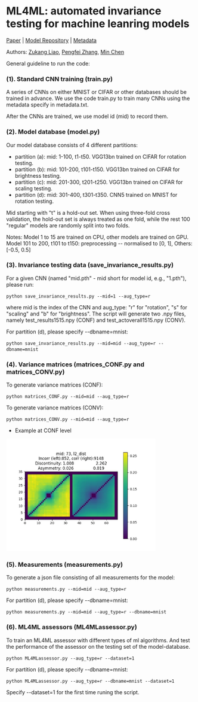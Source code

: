 # ML4ML: automated invariance testing for machine leanring models
[Paper](https://arxiv.org/abs/2109.12926) | [Model Repository](https://drive.google.com/drive/folders/1kFPRBxmqcFKX_VSEKyE54gPluiPCD9fN?usp=sharing) | [Metadata](https://drive.google.com/drive/folders/1zQc9axs95XQzpSPT-ztoCT2ht3KuDz8S?usp=sharing)

Authors: [Zukang Liao](https://scholar.google.com/citations?user=1N8pGXoAAAAJ&hl=en), [Pengfei Zhang](https://scholar.google.com/citations?user=CIDjqxYAAAAJ&hl=en), [Min Chen](https://sites.google.com/site/drminchen/)

General guideline to run the code:


### (1). Standard CNN training (train.py)

A series of CNNs on either MNIST or CIFAR or other databases should be trained in advance. We use the code train.py to train many CNNs using the metadata specify in metadata.txt.
    
After the CNNs are trained, we use model id (mid) to record them.



### (2). Model database (model.py)

Our model database consists of 4 different partitions:
- partition (a): mid: 1-100, t1-t50. VGG13bn trained on CIFAR for rotation testing.
- partition (b): mid: 101-200, t101-t150. VGG13bn trained on CIFAR for brightness testing.
- partition (c): mid: 201-300, t201-t250. VGG13bn trained on CIFAR for scaling testing.
- partition (d): mid: 301-400, t301-t350. CNN5 trained on MNIST for rotation testing.
	    
Mid starting with "t" is a hold-out set. When using three-fold cross validation, the hold-out set is always treated as one fold, while the rest 100 "regular" models are randomly split into two folds.

Notes: Model 1 to 15 are trained on CPU, other models are trained on GPU. Model 101 to 200, t101 to t150: preprocessing -- normalised to [0, 1], Others: [-0.5, 0.5]



### (3). Invariance testing data (save_invariance_results.py)
For a given CNN (named "mid.pth" - mid short for model id, e.g., "1.pth"), please run:

    python save_invariance_results.py --mid=1 --aug_type=r

    
where mid is the index of the CNN and aug_type: "r" for "rotation", "s" for "scaling" and "b" for "brightness". The script will generate two .npy files, namely test_results1515.npy (CONF) and test_actoverall1515.npy (CONV).
    
For partition (d), please specify --dbname=mnist:

    python save_invariance_results.py --mid=mid --aug_type=r --dbname=mnist



### (4). Variance matrices (matrices_CONF.py and matrices_CONV.py)
To generate variance matrices (CONF):

    python matrices_CONF.py --mid=mid --aug_type=r

    
To generate variance matrices (CONV):

    python matrices_CONV.py --mid=mid --aug_type=r

- Example at CONF level
<img src="example_mid_73/1515/Confidence/xconfidencel2_disttest.jpg" width="400" />



### (5). Measurements (measurements.py)
To generate a json file consisting of all measurements for the model:

    python measurements.py --mid=mid --aug_type=r
 
    
For partition (d), please specify --dbname=mnist:

    python measurements.py --mid=mid --aug_type=r --dbname=mnist


    
### (6). ML4ML assessors (ML4MLassessor.py)
To train an ML4ML assessor with different types of ml algorithms. And test the performance of the assessor on the testing set of the model-database.

    python ML4MLassessor.py --aug_type=r --dataset=1
 
    
For partition (d), please specify --dbname=mnist:

    python ML4MLassessor.py --aug_type=r --dbname=mnist --dataset=1
    
Specify --dataset=1 for the first time runing the script.

